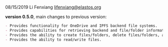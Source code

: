 08/15/2019 Li Fenxiang lifenxiang@elastos.org

**version 0.5.0**, main changes to previous version:

```markdown
- Provides functionality for OneDrive and IPFS backend file systems.
- Provides capabilities for retrieving backend and file/folder information.
- Provides the ability to create files/folders, delete files/folders, and move files/folders.
- Provides the ability to read/write files.
```